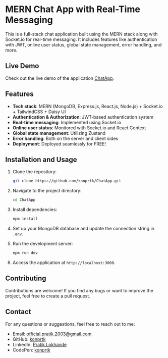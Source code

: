 # MERN Chat App with Real-Time Messaging

This is a full-stack chat application built using the MERN stack along with Socket.io for real-time messaging. It includes features like authentication with JWT, online user status, global state management, error handling, and more.

## Live Demo

Check out the live demo of the application [ChatApp](https://chatapp-pkzk.onrender.com/signup).

## Features

- **Tech stack**: MERN (MongoDB, Express.js, React.js, Node.js) + Socket.io + TailwindCSS + Daisy UI
- **Authentication & Authorization**: JWT-based authentication system
- **Real-time messaging**: Implemented using Socket.io
- **Online user status**: Monitored with Socket.io and React Context
- **Global state management**: Utilizing Zustand
- **Error handling**: Both on the server and client sides
- **Deployment**: Deployed seamlessly for FREE!


## Installation and Usage

1. Clone the repository:

   ```bash
   git clone https://github.com/konprtk/ChatApp.git
   ```

2. Navigate to the project directory:

   ```bash
   cd ChatApp
   ```

3. Install dependencies:

   ```bash
   npm install
   ```

4. Set up your MongoDB database and update the connection string in `.env`.

5. Run the development server:

   ```bash
   npm run dev
   ```

6. Access the application at `http://localhost:3000`.

## Contributing

Contributions are welcome! If you find any bugs or want to improve the project, feel free to create a pull request.


## Contact

For any questions or suggestions, feel free to reach out to me:
- Email: official.pratik.2003@gmail.com
- GitHub: [konprtk](https://github.com/konprtk)
- LinkedIn: [Pratik Lokhande](https://linkedin.com/in/pratiklokhande14)
- CodePen: [konprtk](https://codepen.io/konprtk)
